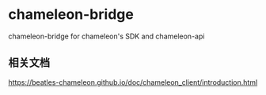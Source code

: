 # chameleon-bridge
chameleon-bridge for chameleon's SDK and chameleon-api

## 相关文档

https://beatles-chameleon.github.io/doc/chameleon_client/introduction.html
